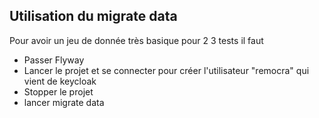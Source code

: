 ## Utilisation du migrate data

Pour avoir un jeu de donnée très basique pour 2 3 tests il faut

* Passer Flyway
* Lancer le projet et se connecter pour créer l'utilisateur "remocra" qui vient de keycloak
* Stopper le projet
* lancer migrate data